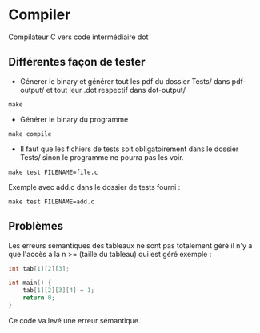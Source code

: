 # Compiler

Compilateur C vers code intermédiaire dot

## Différentes façon de tester

- Génerer le binary et générer tout les pdf du dossier Tests/ dans pdf-output/ et tout leur .dot respectif dans dot-output/

```make```

- Générer le binary du programme

```make compile```

- Il faut que les fichiers de tests soit obligatoirement dans le dossier Tests/ sinon le programme ne pourra pas les voir.

```make test FILENAME=file.c```

Exemple avec add.c dans le dossier de tests fourni :

```make test FILENAME=add.c```

## Problèmes

Les erreurs sémantiques des tableaux ne sont pas totalement géré il n'y a que l'accès à la n >= (taille du tableau) qui est géré exemple :

```c
int tab[1][2][3];

int main() {
    tab[1][2][3][4] = 1;
    return 0;
}
```
Ce code va levé une erreur sémantique.
